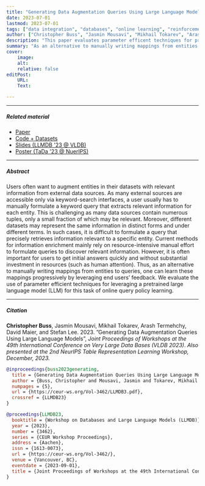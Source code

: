 ```yaml
---
title: "Generating Data Augmentation Queries Using Large Language Models" 
date: 2023-07-01
lastmod: 2023-07-01
tags: ["data integration", "databases", "online learning", "reinforcement learning", "information retrieval", "large language models", "machine learning"]
author: ["Christopher Buss", "Jasmin Mousavi", "Mikhail Tokarev", "Arash Termehchy", "David Maier", "Stefan Lee"]
description: "This paper evaluates parameter efficent techniques for producing more effective data integration queries."
summary: "As an alternative to manually writing mappings from entities to queries, one can learn these mappings progressively by leveraging end users’ feedback. We evaluate the use of parameter efficient techniques for leveraging a pretrained large language model (LLM) for this task of online query policy learning. We evaluate teqniques for parameter efficent fine-tuning of LLMs online. *Also presented at the 2nd NeurIPS Table Representation Learning Workshop, December, 2023.*" 
cover:
    image:
    alt:
    relative: false
editPost:
    URL:
    Text:

---
```


---

##### Related material

+ [Paper](LLMDB3.pdf)
+ [Code + Datasets](https://github.com/bussch/QueryBasedEntityAugmentation)
+ [Slides (LLMDB '23 @ VLDB)](augmentation_queries-llmdb23.pdf)
+ [Poster (TaDa '23 @ NuerIPS)](augmentation_queries-trl-neurips_2023.pdf)

---

##### Abstract

Users often want to augment entities in their datasets with relevant information from external data sources. As many external sources are accessible only via keyword-search interfaces, a user usually has to manually formulate a keyword query that extracts relevant information for each entity. This is challenging as many data sources contain numerous tuples, only a small fraction of which may be relevant. Moreover, different datasets may represent the same information in distinct forms and under different terms. In such cases, it is difficult to formulate a query that precisely retrieves information relevant to a specific entity. Current methods for information enrichment mainly rely on resource-intensive manual effort to formulate queries to discover relevant information. However, it is often important for users to get initial answers quickly and without substantial investment in resources (such as human attention). Thus, as an alternative to manually writing mappings from entities to queries, one can learn these mappings progressively by leveraging end users’ feedback. We evaluate the use of parameter efficient techniques for leveraging a pretrained large language model (LLM) for this task of online query policy learning.

---

##### Citation

**Christopher Buss**, Jasmin Mousavi, Mikhail Tokarev, Arash Termehchy, David Maier, and Stefan Lee. 2023. ”Generating Data Augmentation Queries Using Large Language Models”, *Joint Proceedings of Workshops at the 49th International Conference on Very Large Data Bases (VLDB 2023)*.
*Also presented at the 2nd NeurIPS Table Representation Learning Workshop, December, 2023.*

```BibTeX
@inproceedings{buss2023generating,
  title = {Generating Data Augmentation Queries Using Large Language Models},
  author = {Buss, Christopher and Mousavi, Jasmin and Tokarev, Mikhail and Termehchy, Arash and Maier, David and Lee, Stefan},
  numpages = {5},
  url = {https://ceur-ws.org/Vol-3462/LLMDB3.pdf},
  crossref = {LLMDB23}
}

@proceedings{LLMDB23,
  booktitle = {Workshop on Databases and Large Language Models (LLMDB)},
  year = {2023},
  number = {3462},
  series = {CEUR Workshop Proceedings},
  address = {Aachen},
  issn = {1613-0073},
  url = {https://ceur-ws.org/Vol-3462/},
  venue = {Vancouver, BC},
  eventdate = {2023-09-01},
  title = {Joint Proceedings of Workshops at the 49th International Conference on Very Large Data Bases (VLDB 2023)}
}
```